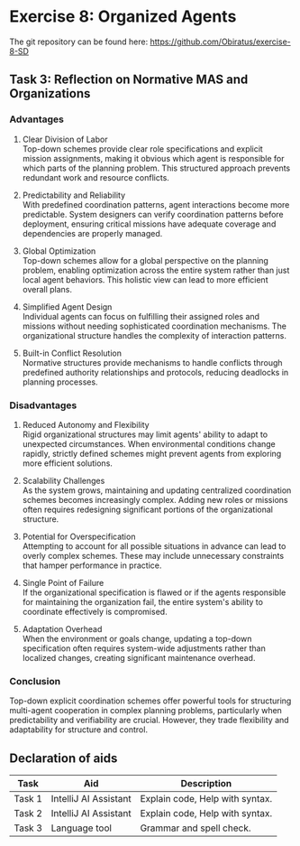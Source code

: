 # Exercise 8: Organized Agents
The git repository can be found here: https://github.com/Obiratus/exercise-8-SD

## Task 3: Reflection on Normative MAS and Organizations
### Advantages

1.  Clear Division of Labor \
    Top-down schemes provide clear role specifications and explicit mission assignments, making it obvious which agent is responsible for which parts of the planning problem. This structured approach prevents redundant work and resource conflicts.

2.  Predictability and Reliability \
    With predefined coordination patterns, agent interactions become more predictable. System designers can verify coordination patterns before deployment, ensuring critical missions have adequate coverage and dependencies are properly managed.

3.  Global Optimization \
    Top-down schemes allow for a global perspective on the planning problem, enabling optimization across the entire system rather than just local agent behaviors. This holistic view can lead to more efficient overall plans.

4.  Simplified Agent Design \
    Individual agents can focus on fulfilling their assigned roles and missions without needing sophisticated coordination mechanisms. The organizational structure handles the complexity of interaction patterns.

5.  Built-in Conflict Resolution \
    Normative structures provide mechanisms to handle conflicts through predefined authority relationships and protocols, reducing deadlocks in planning processes.

### Disadvantages

1. Reduced Autonomy and Flexibility \
   Rigid organizational structures may limit agents' ability to adapt to unexpected circumstances. When environmental conditions change rapidly, strictly defined schemes might prevent agents from exploring more efficient solutions.

2.  Scalability Challenges \
    As the system grows, maintaining and updating centralized coordination schemes becomes increasingly complex. Adding new roles or missions often requires redesigning significant portions of the organizational structure.

3.  Potential for Overspecification \
    Attempting to account for all possible situations in advance can lead to overly complex schemes. These may include unnecessary constraints that hamper performance in practice.

4.  Single Point of Failure \
    If the organizational specification is flawed or if the agents responsible for maintaining the organization fail, the entire system's ability to coordinate effectively is compromised.

5.  Adaptation Overhead \
    When the environment or goals change, updating a top-down specification often requires system-wide adjustments rather than localized changes, creating significant maintenance overhead.

### Conclusion

Top-down explicit coordination schemes offer powerful tools for structuring multi-agent cooperation in complex planning problems, particularly when predictability and verifiability are crucial. However, they trade flexibility and adaptability for structure and control.


## Declaration of aids

| Task   | Aid                   | Description                     |
|--------|-----------------------|---------------------------------|
| Task 1 | IntelliJ AI Assistant | Explain code, Help with syntax. |
| Task 2 | IntelliJ AI Assistant | Explain code, Help with syntax. |
| Task 3 | Language tool         | Grammar and spell check.        |

